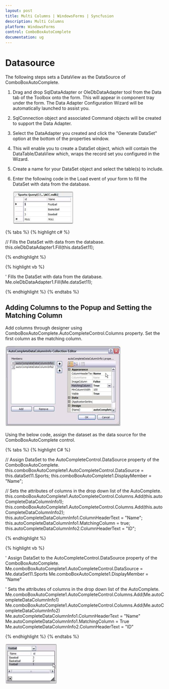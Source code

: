 ```yaml
---
layout: post
title: Multi Columns | WindowsForms | Syncfusion
description: Multi Columns
platform: WindowsForms
control: ComboBoxAutoComplete
documentation: ug
---
```


# Datasource

The following steps sets a DataView as the DataSource of ComboBoxAutoComplete.

1. Drag and drop SqlDataAdapter or OleDbDataAdapter tool from the Data tab of the Toolbox onto the form. This will appear in component tray under the form. The Data Adapter Configuration Wizard will be automatically launched to assist you. 
2. SqlConnection object and associated Command objects will be created to support the Data Adapter. 
3. Select the DataAdapter you created and click the "Generate DataSet" option at the bottom of the properties window. 
4. This will enable you to create a DataSet object, which will contain the DataTable/DataView which, wraps the record set you configured in the Wizard. 
5. Create a name for your DataSet object and select the table(s) to include. 
6. Enter the following code in the Load event of your form to fill the DataSet with data from the database.

   ![](ComboBoxAutoComplete-Images/Overview_img48.jpeg)

{% tabs %}
{% highlight c# %}

// Fills the DataSet with data from the database.
this.oleDbDataAdapter1.Fill(this.dataSet11);

{% endhighlight %}

{% highlight vb %}

' Fills the DataSet with data from the database.
Me.oleDbDataAdapter1.Fill(Me.dataSet11);

{% endhighlight %}
{% endtabs %}

## Adding Columns to the Popup and Setting the Matching Column

Add columns through designer using ComboBoxAutoComplete.AutoCompleteControl.Columns property. Set the first column as the matching column.

 ![](ComboBoxAutoComplete-Images/Overview_img49.jpeg) 



Using the below code, assign the dataset as the data source for the ComboBoxAutoComplete control.

{% tabs %}
{% highlight C# %}

// Assign  DataSet to the AutoCompleteControl.DataSource property of the ComboBoxAutoComplete.
this.comboBoxAutoComplete1.AutoCompleteControl.DataSource = this.dataSet11.Sports;
this.comboBoxAutoComplete1.DisplayMember = "Name";

// Sets the attributes of columns in the drop down list of the AutoComplete.
this.comboBoxAutoComplete1.AutoCompleteControl.Columns.Add(this.autoCompleteDataColumnInfo1);
this.comboBoxAutoComplete1.AutoCompleteControl.Columns.Add(this.autoCompleteDataColumnInfo2);
this.autoCompleteDataColumnInfo1.ColumnHeaderText = "Name";
this.autoCompleteDataColumnInfo1.MatchingColumn = true;
this.autoCompleteDataColumnInfo2.ColumnHeaderText = "ID";

{% endhighlight %}

{% highlight vb %}

' Assign  DataSet to the AutoCompleteControl.DataSource property of the ComboBoxAutoComplete.
Me.comboBoxAutoComplete1.AutoCompleteControl.DataSource = Me.dataSet11.Sports
Me.comboBoxAutoComplete1.DisplayMember = "Name"

' Sets the attributes of columns in the drop down list of the AutoComplete.
Me.comboBoxAutoComplete1.AutoCompleteControl.Columns.Add(Me.autoCompleteDataColumnInfo1)
Me.comboBoxAutoComplete1.AutoCompleteControl.Columns.Add(Me.autoCompleteDataColumnInfo2)
Me.autoCompleteDataColumnInfo1.ColumnHeaderText = "Name"
Me.autoCompleteDataColumnInfo1.MatchingColumn = True
Me.autoCompleteDataColumnInfo2.ColumnHeaderText = "ID"

{% endhighlight %}
{% endtabs %}

![](ComboBoxAutoComplete-Images/Overview_img50.jpeg) 

